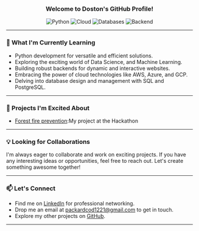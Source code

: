 <div align="center">

  <!-- Add a catchy tagline or introduction -->
  <h3> Welcome to Doston's GitHub Profile! </h3>

  <!-- Add badges to showcase your skills or achievements -->
  <img src="https://img.shields.io/badge/Python-Junior-blue" alt="Python">
  <img src="https://img.shields.io/badge/Cloud-AWS%20%7C%20Azure%20%7C%20GCP-yellow" alt="Cloud">
  <img src="https://img.shields.io/badge/Databases-SQL%20%7C%20PostgreSQL-orange" alt="Databases">
  <img src="https://img.shields.io/badge/Backend-Django-green" alt="Backend">

</div>

---

### 🌟 What I'm Currently Learning

- Python development for versatile and efficient solutions.
- Exploring the exciting world of Data Science, and Machine Learning.
- Building robust backends for dynamic and interactive websites.
- Embracing the power of cloud technologies like AWS, Azure, and GCP.
- Delving into database design and management with SQL and PostgreSQL.

---

### 🚀 Projects I'm Excited About

- [Forest fire prevention](https://github.com/IsoyevDoston/ForestFirePrevention):My project at the Hackathon

---

### 💡 Looking for Collaborations

I'm always eager to collaborate and work on exciting projects. If you have any interesting ideas or opportunities, feel free to reach out. Let's create something awesome together!

---

### 📫 Let's Connect

- Find me on [LinkedIn](isoyev-doston-a6a59525b) for professional networking.
- Drop me an email at [packardcod1221@gmail.com](packardcod1221@gmail.com) to get in touch.
- Explore my other projects on [GitHub](https://github.com/IsoyevDoston).

---
